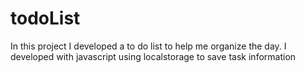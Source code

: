 # todoList
 In this project I developed a to do list to help me organize the day. I developed with javascript using localstorage to save task information
